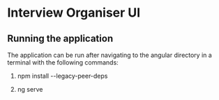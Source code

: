 # Interview Organiser UI

## Running the application

The application can be run after navigating to the angular directory in a terminal with the following commands:

1. npm install --legacy-peer-deps

2. ng serve
